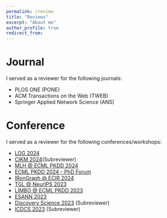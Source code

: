```yaml
---
permalink: /review
title: "Reviews"
excerpt: "About me"
author_profile: true
redirect_from:
---
```


Journal
======
I served as a reviewer for the following journals:
- PLOS ONE (PONE)
- ACM Transactions on the Web (TWEB)
- Springer Applied Network Science (ANS)

Conference
======
I served as a reviewer for the following conferences/workshops:
- [LOG 2024](https://logconference.org/)
- [CIKM 2024](https://cikm2024.org/)(Subreviewer)
- [MLH @ ECML PKDD 2024](https://sites.google.com/view/mlh-ecml24)
- [ECML PKDD 2024 - PhD Forum](https://ecmlpkdd.org/2024/submissions-phd-forum/)
- [IRonGraph @ ECIR 2024](https://irongraphs.github.io/ecir2024/)
- [TGL @ NeurIPS 2023](https://sites.google.com/view/tglworkshop-2023/home)
- [LIMBO @ ECML PKDD 2023](https://sites.google.com/view/limboecmlpkdd2023/home)
- [ESANN 2023](https://www.esann.org/esann23programme)
- [Discovery Science 2023](https://ds2023.inesctec.pt/) (Subreviewer)
- [ICDCS 2023](https://icdcs2023.icdcs.org/) (Subreviewer)
